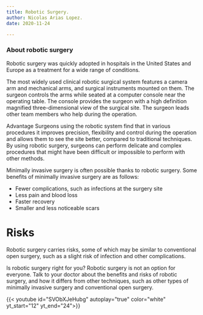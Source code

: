```yaml
---
title: Robotic Surgery.
author: Nicolas Arias Lopez.
date: 2020-11-24

---
```


### About robotic surgery
Robotic surgery was quickly adopted in hospitals in the United States and Europe as a treatment for a wide range of conditions.

The most widely used clinical robotic surgical system features a camera arm and mechanical arms, and surgical instruments mounted on them. The surgeon controls the arms while seated at a computer console near the operating table. The console provides the surgeon with a high definition magnified three-dimensional view of the surgical site. The surgeon leads other team members who help during the operation.

Advantage
Surgeons using the robotic system find that in various procedures it improves precision, flexibility and control during the operation and allows them to see the site better, compared to traditional techniques. By using robotic surgery, surgeons can perform delicate and complex procedures that might have been difficult or impossible to perform with other methods.

Minimally invasive surgery is often possible thanks to robotic surgery. Some benefits of minimally invasive surgery are as follows:

- Fewer complications, such as infections at the surgery site
- Less pain and blood loss
- Faster recovery
- Smaller and less noticeable scars

# Risks
Robotic surgery carries risks, some of which may be similar to conventional open surgery, such as a slight risk of infection and other complications.

Is robotic surgery right for you?
Robotic surgery is not an option for everyone. Talk to your doctor about the benefits and risks of robotic surgery, and how it differs from other techniques, such as other types of minimally invasive surgery and conventional open surgery.


{{< youtube id="SVObXJeHubg" autoplay="true" color="white" yt_start="12" yt_end="24">}}
